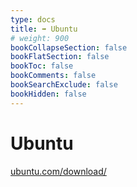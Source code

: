 ```yaml
---
type: docs
title: ➡️ Ubuntu
# weight: 900
bookCollapseSection: false
bookFlatSection: false
bookToc: false
bookComments: false
bookSearchExclude: false
bookHidden: false
---
```


# Ubuntu

[ubuntu.com/download/](https://ubuntu.com/download?nt)
